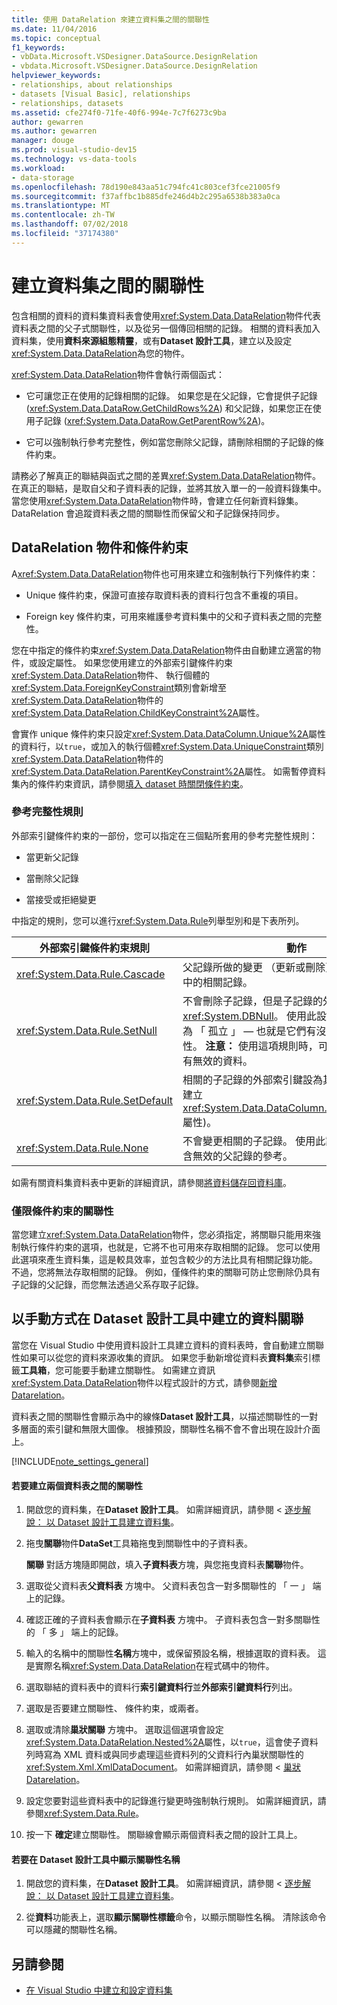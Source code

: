 ```yaml
---
title: 使用 DataRelation 來建立資料集之間的關聯性
ms.date: 11/04/2016
ms.topic: conceptual
f1_keywords:
- vbData.Microsoft.VSDesigner.DataSource.DesignRelation
- vbdata.Microsoft.VSDesigner.DataSource.DesignRelation
helpviewer_keywords:
- relationships, about relationships
- datasets [Visual Basic], relationships
- relationships, datasets
ms.assetid: cfe274f0-71fe-40f6-994e-7c7f6273c9ba
author: gewarren
ms.author: gewarren
manager: douge
ms.prod: visual-studio-dev15
ms.technology: vs-data-tools
ms.workload:
- data-storage
ms.openlocfilehash: 78d190e843aa51c794fc41c803cef3fce21005f9
ms.sourcegitcommit: f37affbc1b885dfe246d4b2c295a6538b383a0ca
ms.translationtype: MT
ms.contentlocale: zh-TW
ms.lasthandoff: 07/02/2018
ms.locfileid: "37174380"
---
```

# <a name="create-relationships-between-datasets"></a>建立資料集之間的關聯性
包含相關的資料的資料集資料表會使用<xref:System.Data.DataRelation>物件代表資料表之間的父子式關聯性，以及從另一個傳回相關的記錄。 相關的資料表加入資料集，使用**資料來源組態精靈**，或有**Dataset 設計工具**，建立以及設定<xref:System.Data.DataRelation>為您的物件。

<xref:System.Data.DataRelation>物件會執行兩個函式：

-   它可讓您正在使用的記錄相關的記錄。 如果您是在父記錄，它會提供子記錄 (<xref:System.Data.DataRow.GetChildRows%2A>) 和父記錄，如果您正在使用子記錄 (<xref:System.Data.DataRow.GetParentRow%2A>)。

-   它可以強制執行參考完整性，例如當您刪除父記錄，請刪除相關的子記錄的條件約束。

請務必了解真正的聯結與函式之間的差異<xref:System.Data.DataRelation>物件。 在真正的聯結，是取自父和子資料表的記錄，並將其放入單一的一般資料錄集中。 當您使用<xref:System.Data.DataRelation>物件時，會建立任何新資料錄集。 DataRelation 會追蹤資料表之間的關聯性而保留父和子記錄保持同步。

## <a name="datarelation-objects-and-constraints"></a>DataRelation 物件和條件約束
A<xref:System.Data.DataRelation>物件也可用來建立和強制執行下列條件約束：

-   Unique 條件約束，保證可直接存取資料表的資料行包含不重複的項目。

-   Foreign key 條件約束，可用來維護參考資料集中的父和子資料表之間的完整性。

您在中指定的條件約束<xref:System.Data.DataRelation>物件由自動建立適當的物件，或設定屬性。 如果您使用建立的外部索引鍵條件約束<xref:System.Data.DataRelation>物件、 執行個體的<xref:System.Data.ForeignKeyConstraint>類別會新增至<xref:System.Data.DataRelation>物件的<xref:System.Data.DataRelation.ChildKeyConstraint%2A>屬性。

會實作 unique 條件約束只設定<xref:System.Data.DataColumn.Unique%2A>屬性的資料行，以`true`，或加入的執行個體<xref:System.Data.UniqueConstraint>類別<xref:System.Data.DataRelation>物件的<xref:System.Data.DataRelation.ParentKeyConstraint%2A>屬性。 如需暫停資料集內的條件約束資訊，請參閱[填入 dataset 時關閉條件約束](../data-tools/turn-off-constraints-while-filling-a-dataset.md)。

### <a name="referential-integrity-rules"></a>參考完整性規則
外部索引鍵條件約束的一部份，您可以指定在三個點所套用的參考完整性規則：

-   當更新父記錄

-   當刪除父記錄

-   當接受或拒絕變更

中指定的規則，您可以進行<xref:System.Data.Rule>列舉型別和是下表所列。

|外部索引鍵條件約束規則|動作|
|----------------------------------|------------|
|<xref:System.Data.Rule.Cascade>|父記錄所做的變更 （更新或刪除） 也會在子資料表中的相關記錄。|
|<xref:System.Data.Rule.SetNull>|不會刪除子記錄，但是子記錄的外部索引鍵設定為<xref:System.DBNull>。 使用此設定，子記錄可保持為 「 孤立 」 — 也就是它們有沒有父資料錄的關聯性。 **注意：** 使用這項規則時，可能導致子資料表中有無效的資料。|
|<xref:System.Data.Rule.SetDefault>|相關的子記錄的外部索引鍵設為其預設值 (由資料行建立<xref:System.Data.DataColumn.DefaultValue%2A>屬性)。|
|<xref:System.Data.Rule.None>|不會變更相關的子記錄。 使用此設定，子記錄可包含無效的父記錄的參考。|

如需有關資料集資料表中更新的詳細資訊，請參閱[將資料儲存回資料庫](../data-tools/save-data-back-to-the-database.md)。

### <a name="constraint-only-relations"></a>僅限條件約束的關聯性
當您建立<xref:System.Data.DataRelation>物件，您必須指定，將關聯只能用來強制執行條件約束的選項，也就是，它將不也可用來存取相關的記錄。 您可以使用此選項來產生資料集，這是較具效率，並包含較少的方法比具有相關記錄功能。 不過，您將無法存取相關的記錄。 例如，僅條件約束的關聯可防止您刪除仍具有子記錄的父記錄，而您無法透過父系存取子記錄。

## <a name="manually-creating-a-data-relation-in-the-dataset-designer"></a>以手動方式在 Dataset 設計工具中建立的資料關聯
當您在 Visual Studio 中使用資料設計工具建立資料的資料表時，會自動建立關聯性如果可以從您的資料來源收集的資訊。 如果您手動新增從資料表**資料集**索引標籤**工具箱**，您可能要手動建立關聯性。 如需建立資訊<xref:System.Data.DataRelation>物件以程式設計的方式，請參閱[新增 Datarelation](/dotnet/framework/data/adonet/dataset-datatable-dataview/adding-datarelations)。

資料表之間的關聯性會顯示為中的線條**Dataset 設計工具**，以描述關聯性的一對多層面的索引鍵和無限大圖像。 根據預設，關聯性名稱不會不會出現在設計介面上。

[!INCLUDE[note_settings_general](../data-tools/includes/note_settings_general_md.md)]

#### <a name="to-create-a-relationship-between-two-data-tables"></a>若要建立兩個資料表之間的關聯性

1.  開啟您的資料集，在**Dataset 設計工具**。 如需詳細資訊，請參閱 <<c0> [ 逐步解說： 以 Dataset 設計工具建立資料集](walkthrough-creating-a-dataset-with-the-dataset-designer.md)。

2.  拖曳**關聯**物件**DataSet**工具箱拖曳到關聯性中的子資料表。

     **關聯** 對話方塊隨即開啟，填入**子資料表**方塊，與您拖曳資料表**關聯**物件。

3.  選取從父資料表**父資料表** 方塊中。 父資料表包含一對多關聯性的 「 一 」 端上的記錄。

4.  確認正確的子資料表會顯示在**子資料表** 方塊中。 子資料表包含一對多關聯性的 「 多 」 端上的記錄。

5.  輸入的名稱中的關聯性**名稱**方塊中，或保留預設名稱，根據選取的資料表。 這是實際名稱<xref:System.Data.DataRelation>在程式碼中的物件。

6.  選取聯結的資料表中的資料行**索引鍵資料行**並**外部索引鍵資料行**列出。

7.  選取是否要建立關聯性、 條件約束，或兩者。

8.  選取或清除**巢狀關聯** 方塊中。 選取這個選項會設定<xref:System.Data.DataRelation.Nested%2A>屬性，以`true`，這會使子資料列時寫為 XML 資料或與同步處理這些資料列的父資料行內巢狀關聯性的<xref:System.Xml.XmlDataDocument>。 如需詳細資訊，請參閱 <<c0> [ 巢狀 Datarelation](/dotnet/framework/data/adonet/dataset-datatable-dataview/nesting-datarelations)。

9. 設定您要對這些資料表中的記錄進行變更時強制執行規則。 如需詳細資訊，請參閱<xref:System.Data.Rule>。

10. 按一下 **確定**建立關聯性。 關聯線會顯示兩個資料表之間的設計工具上。

#### <a name="to-display-a-relation-name-in-the-dataset-designer"></a>若要在 Dataset 設計工具中顯示關聯性名稱

1.  開啟您的資料集，在**Dataset 設計工具**。 如需詳細資訊，請參閱 <<c0> [ 逐步解說： 以 Dataset 設計工具建立資料集](walkthrough-creating-a-dataset-with-the-dataset-designer.md)。

2.  從**資料**功能表上，選取**顯示關聯性標籤**命令，以顯示關聯性名稱。 清除該命令可以隱藏的關聯性名稱。

## <a name="see-also"></a>另請參閱

- [在 Visual Studio 中建立和設定資料集](../data-tools/create-and-configure-datasets-in-visual-studio.md)